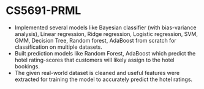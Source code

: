 # CS5691-PRML
- Implemented several models like Bayesian classifier (with bias-variance analysis), Linear regression, Ridge regression, Logistic regression, SVM, GMM, Decision Tree, Random forest, AdaBoost from scratch for classification on multiple datasets.
- Built prediction models like Random Forest, AdaBoost which predict the hotel rating-scores that customers will likely assign to the hotel bookings.
- The given real-world dataset is cleaned and useful features were extracted for training the model to accurately predict the hotel ratings.

